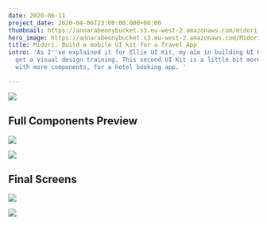 ```yaml
---
date: 2020-06-11
project_date: 2020-04-06T23:00:00.000+00:00
thumbnail: https://annarabeonybucket.s3.eu-west-2.amazonaws.com/midori_trumbnail.png
hero_image: https://annarabeonybucket.s3.eu-west-2.amazonaws.com/Midori_Hero.png
title: Midori. Build a mobile UI kit for a Travel App
intro: 'As I''ve explained it for Ellie UI Kit, my aim in building UI Kits was to
  get a visual design training. This second UI Kit is a little bit more complete,
  with more components, for a hotel booking app. '

---
```

![](https://annarabeonybucket.s3.eu-west-2.amazonaws.com/Midori_Components.png)

## Full Components Preview

![](https://annarabeonybucket.s3.eu-west-2.amazonaws.com/Midori_FullComponents.png)

![](https://annarabeonybucket.s3.eu-west-2.amazonaws.com/Midori_FullComponents2.png)

## Final Screens

![](https://annarabeonybucket.s3.eu-west-2.amazonaws.com/Midori_Screens.png)

![](https://annarabeonybucket.s3.eu-west-2.amazonaws.com/Midori_Screens2.png)